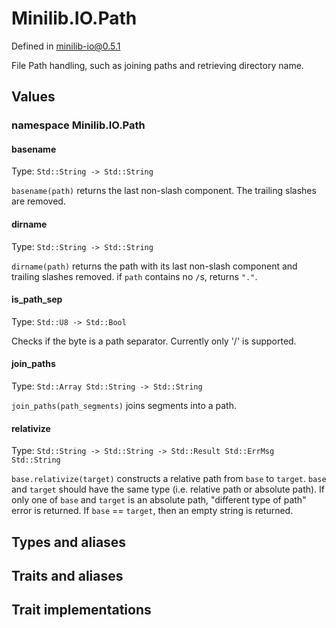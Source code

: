 # Minilib.IO.Path

Defined in minilib-io@0.5.1

File Path handling, such as joining paths and retrieving directory name.

## Values

### namespace Minilib.IO.Path

#### basename

Type: `Std::String -> Std::String`

`basename(path)` returns the last non-slash component. The trailing slashes are removed.

#### dirname

Type: `Std::String -> Std::String`

`dirname(path)` returns the path with its last non-slash component and trailing slashes removed.
if `path` contains no `/`s, returns `"."`.

#### is_path_sep

Type: `Std::U8 -> Std::Bool`

Checks if the byte is a path separator. Currently only '/' is supported.

#### join_paths

Type: `Std::Array Std::String -> Std::String`

`join_paths(path_segments)` joins segments into a path.

#### relativize

Type: `Std::String -> Std::String -> Std::Result Std::ErrMsg Std::String`

`base.relativize(target)` constructs a relative path from `base` to `target`.
`base` and `target` should have the same type (i.e. relative path or absolute path).
If only one of `base` and `target` is an absolute path, "different type of path" error is returned.
If `base` == `target`, then an empty string is returned.

## Types and aliases

## Traits and aliases

## Trait implementations